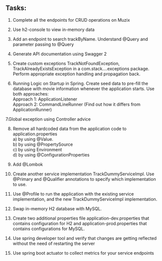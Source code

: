 ## Tasks:
1. Complete all the endpoints for CRUD operations on Muzix  

2. Use h2-console to view in-memory data  

3. Add an endpoint to search trackByName. Understand @Query and parameter passing to @Query  

4. Generate API documentation using Swagger 2  

5. Create custom exceptions TrackNotFoundException, TrackAlreadyExistsException in a
com.stack....exceptions package. Perform appropriate exception handling and propagation
back.  

6. Running Logic on Startup in Spring. Create seed data to pre-fill the database with movie
information whenever the application starts. Use both approaches:  
Approach 1: ApplicationListener<ContextRefreshedEvent>  
Approach 2: CommandLineRunner (Find out how it differs from ApplicationRunner)  

7.Global exception using Controller advice  

8. Remove all hardcoded data from the application code to application.properties  
a) by using @Value.  
b) by using @PropertySource  
c) by using Environment  
d) by using @ConfigurationProperties  

9. Add @Lombok  

10. Create another service implementation TrackDummyServiceImpl. Use @Primary and
@Qualifier annotations to specify which implementation to use.  

11. Use @Profile to run the application with the existing service implementation, and the new
TrackDummyServiceImpl implementation.  

12. Swap in-memory H2 database with MySQL.  

13. Create two additional properties file application-dev.properties that contains configuration for
H2 and application-prod.properties that contains configurations for MySQL.  

14. Use spring developer tool and verify that changes are getting reflected without the need of restarting the server  

15. Use spring boot actuator to collect metrics for your service endpoints  